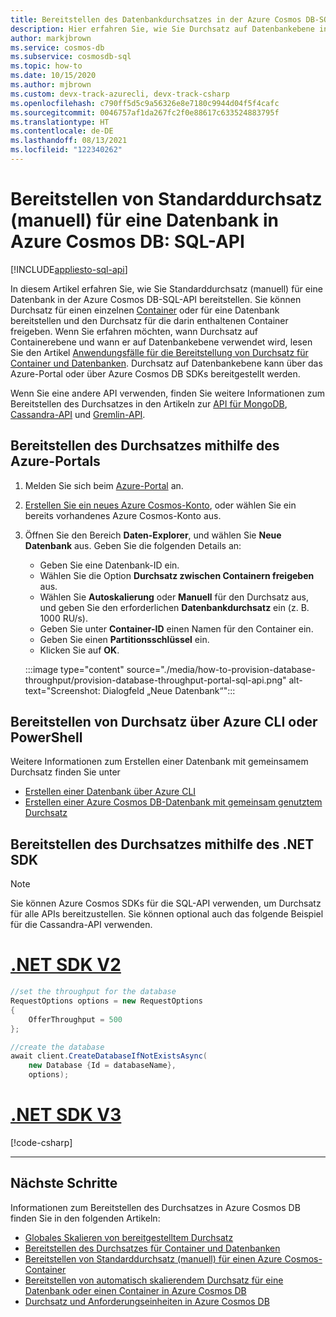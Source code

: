 ```yaml
---
title: Bereitstellen des Datenbankdurchsatzes in der Azure Cosmos DB-SQL-API
description: Hier erfahren Sie, wie Sie Durchsatz auf Datenbankebene in der Azure Cosmos DB-SQL-API mit dem Azure-Portal, mit der CLI, mit PowerShell und mit verschiedenen anderen SDKs bereitstellen.
author: markjbrown
ms.service: cosmos-db
ms.subservice: cosmosdb-sql
ms.topic: how-to
ms.date: 10/15/2020
ms.author: mjbrown
ms.custom: devx-track-azurecli, devx-track-csharp
ms.openlocfilehash: c790ff5d5c9a56326e8e7180c9944d04f5f4cafc
ms.sourcegitcommit: 0046757af1da267fc2f0e88617c633524883795f
ms.translationtype: HT
ms.contentlocale: de-DE
ms.lasthandoff: 08/13/2021
ms.locfileid: "122340262"
---
```

# <a name="provision-standard-manual-throughput-on-a-database-in-azure-cosmos-db---sql-api"></a>Bereitstellen von Standarddurchsatz (manuell) für eine Datenbank in Azure Cosmos DB: SQL-API
[!INCLUDE[appliesto-sql-api](includes/appliesto-sql-api.md)]

In diesem Artikel erfahren Sie, wie Sie Standarddurchsatz (manuell) für eine Datenbank in der Azure Cosmos DB-SQL-API bereitstellen. Sie können Durchsatz für einen einzelnen [Container](how-to-provision-container-throughput.md) oder für eine Datenbank bereitstellen und den Durchsatz für die darin enthaltenen Container freigeben. Wenn Sie erfahren möchten, wann Durchsatz auf Containerebene und wann er auf Datenbankebene verwendet wird, lesen Sie den Artikel [Anwendungsfälle für die Bereitstellung von Durchsatz für Container und Datenbanken](set-throughput.md). Durchsatz auf Datenbankebene kann über das Azure-Portal oder über Azure Cosmos DB SDKs bereitgestellt werden.

Wenn Sie eine andere API verwenden, finden Sie weitere Informationen zum Bereitstellen des Durchsatzes in den Artikeln zur [API für MongoDB](mongodb/how-to-provision-throughput-mongodb.md), [Cassandra-API](cassandra/how-to-provision-throughput-cassandra.md) und [Gremlin-API](how-to-provision-throughput-gremlin.md).

## <a name="provision-throughput-using-azure-portal"></a>Bereitstellen des Durchsatzes mithilfe des Azure-Portals

1. Melden Sie sich beim [Azure-Portal](https://portal.azure.com/) an.

1. [Erstellen Sie ein neues Azure Cosmos-Konto](create-sql-api-dotnet.md#create-account), oder wählen Sie ein bereits vorhandenes Azure Cosmos-Konto aus.

1. Öffnen Sie den Bereich **Daten-Explorer**, und wählen Sie **Neue Datenbank** aus. Geben Sie die folgenden Details an:

   * Geben Sie eine Datenbank-ID ein.
   * Wählen Sie die Option **Durchsatz zwischen Containern freigeben** aus.
   * Wählen Sie **Autoskalierung** oder **Manuell** für den Durchsatz aus, und geben Sie den erforderlichen **Datenbankdurchsatz** ein (z. B. 1000 RU/s).
   * Geben Sie unter **Container-ID** einen Namen für den Container ein.
   * Geben Sie einen **Partitionsschlüssel** ein.
   * Klicken Sie auf **OK**.

    :::image type="content" source="./media/how-to-provision-database-throughput/provision-database-throughput-portal-sql-api.png" alt-text="Screenshot: Dialogfeld „Neue Datenbank“":::

## <a name="provision-throughput-using-azure-cli-or-powershell"></a>Bereitstellen von Durchsatz über Azure CLI oder PowerShell

Weitere Informationen zum Erstellen einer Datenbank mit gemeinsamem Durchsatz finden Sie unter

* [Erstellen einer Datenbank über Azure CLI](manage-with-cli.md#create-a-database-with-shared-throughput)
* [Erstellen einer Azure Cosmos DB-Datenbank mit gemeinsam genutztem Durchsatz](manage-with-powershell.md#create-db-ru)

## <a name="provision-throughput-using-net-sdk"></a>Bereitstellen des Durchsatzes mithilfe des .NET SDK

> [!Note]
> Sie können Azure Cosmos SDKs für die SQL-API verwenden, um Durchsatz für alle APIs bereitzustellen. Sie können optional auch das folgende Beispiel für die Cassandra-API verwenden.

# <a name="net-sdk-v2"></a>[.NET SDK V2](#tab/dotnetv2)

```csharp
//set the throughput for the database
RequestOptions options = new RequestOptions
{
    OfferThroughput = 500
};

//create the database
await client.CreateDatabaseIfNotExistsAsync(
    new Database {Id = databaseName},  
    options);
```

# <a name="net-sdk-v3"></a>[.NET SDK V3](#tab/dotnetv3)

[!code-csharp[](~/samples-cosmosdb-dotnet-v3/Microsoft.Azure.Cosmos/tests/Microsoft.Azure.Cosmos.Tests/SampleCodeForDocs/DatabaseDocsSampleCode.cs?name=DatabaseCreateWithThroughput)]

---

## <a name="next-steps"></a>Nächste Schritte

Informationen zum Bereitstellen des Durchsatzes in Azure Cosmos DB finden Sie in den folgenden Artikeln:

* [Globales Skalieren von bereitgestelltem Durchsatz](./request-units.md)
* [Bereitstellen des Durchsatzes für Container und Datenbanken](set-throughput.md)
* [Bereitstellen von Standarddurchsatz (manuell) für einen Azure Cosmos-Container](how-to-provision-container-throughput.md)
* [Bereitstellen von automatisch skalierendem Durchsatz für eine Datenbank oder einen Container in Azure Cosmos DB](how-to-provision-autoscale-throughput.md)
* [Durchsatz und Anforderungseinheiten in Azure Cosmos DB](request-units.md)